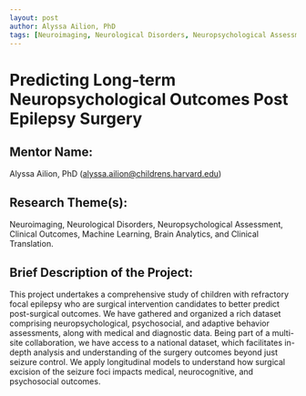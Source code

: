 ```yaml
---
layout: post
author: Alyssa Ailion, PhD 
tags: [Neuroimaging, Neurological Disorders, Neuropsychological Assessment, Clinical Outcomes, Machine Learning, Brain Analytics, Clinical Translation]
---
```


# Predicting Long-term Neuropsychological Outcomes Post Epilepsy Surgery

## Mentor Name:

Alyssa Ailion, PhD (alyssa.ailion@childrens.harvard.edu)

## Research Theme(s): 

Neuroimaging, Neurological Disorders, Neuropsychological Assessment, Clinical Outcomes, Machine Learning, Brain Analytics, and Clinical Translation.

## Brief Description of the Project: 

This project undertakes a comprehensive study of children with refractory focal epilepsy who are surgical intervention candidates to better predict post-surgical outcomes. We have gathered and organized a rich dataset comprising neuropsychological, psychosocial, and adaptive behavior assessments, along with medical and diagnostic data. Being part of a multi-site collaboration, we have access to a national dataset, which facilitates in-depth analysis and understanding of the surgery outcomes beyond just seizure control. We apply longitudinal models to understand how surgical excision of the seizure foci impacts medical, neurocognitive, and psychosocial outcomes.